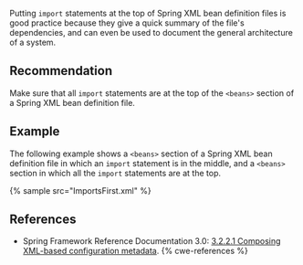 Putting `import` statements at the top of Spring XML bean definition files is good practice because they give a quick summary of the file's dependencies, and can even be used to document the general architecture of a system.


## Recommendation
Make sure that all `import` statements are at the top of the `<beans>` section of a Spring XML bean definition file.


## Example
The following example shows a `<beans>` section of a Spring XML bean definition file in which an `import` statement is in the middle, and a `<beans>` section in which all the `import` statements are at the top.

{% sample src="ImportsFirst.xml" %}

## References
* Spring Framework Reference Documentation 3.0: [3.2.2.1 Composing XML-based configuration metadata](http://static.springsource.org/spring/docs/3.0.x/spring-framework-reference/html/beans.html#beans-factory-xml-import).
{% cwe-references %}

